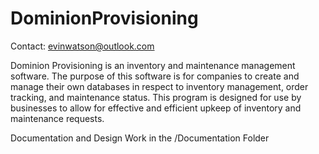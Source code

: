 # DominionProvisioning

Contact: evinwatson@outlook.com

Dominion Provisioning is an inventory and maintenance management software. The purpose of this software is for companies to create and manage their own databases in respect to inventory management, order tracking, and maintenance status. This program is designed for use by businesses to allow for effective and efficient upkeep of inventory and maintenance requests.

Documentation and Design Work in the /Documentation Folder
